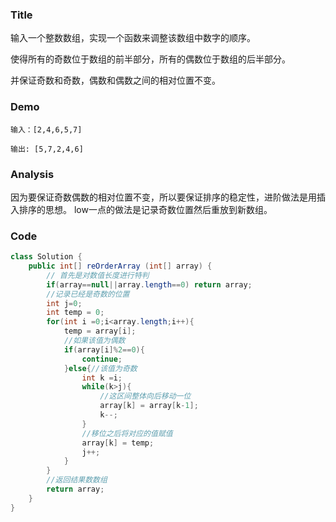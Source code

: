 ### Title
输入一个整数数组，实现一个函数来调整该数组中数字的顺序。

使得所有的奇数位于数组的前半部分，所有的偶数位于数组的后半部分。

并保证奇数和奇数，偶数和偶数之间的相对位置不变。


### Demo
```
输入：[2,4,6,5,7]

输出: [5,7,2,4,6]
```
### Analysis
因为要保证奇数偶数的相对位置不变，所以要保证排序的稳定性，进阶做法是用插入排序的思想。
low一点的做法是记录奇数位置然后重放到新数组。

### Code

```java
class Solution {
    public int[] reOrderArray (int[] array) {
        // 首先是对数值长度进行特判
        if(array==null||array.length==0) return array;
        //记录已经是奇数的位置
        int j=0;
        int temp = 0;
        for(int i =0;i<array.length;i++){
            temp = array[i];
            //如果该值为偶数
            if(array[i]%2==0){
                continue;
            }else{//该值为奇数
                int k =i;
                while(k>j){
                    //这区间整体向后移动一位
                    array[k] = array[k-1];
                    k--;
                }
                //移位之后将对应的值赋值
                array[k] = temp;
                j++;
            }
        }
        //返回结果数数组
        return array;
    }
}
```
